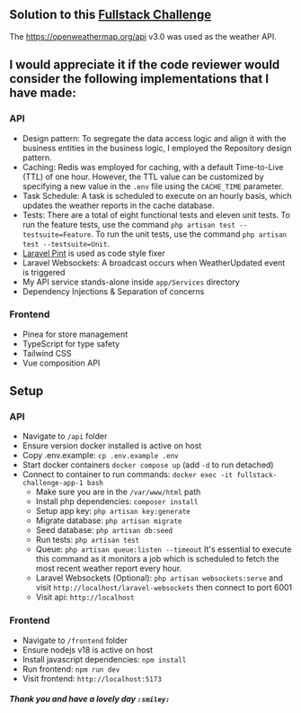 ## Solution to this [Fullstack Challenge](https://github.com/bythepixel/fullstack-challenge)
The https://openweathermap.org/api v3.0 was used as the weather API.

## I would appreciate it if the code reviewer would consider the following implementations that I have made:

### API
- Design pattern: To segregate the data access logic and align it with the business entities in the business logic, I employed the Repository design pattern.
- Caching: Redis was employed for caching, with a default Time-to-Live (TTL) of one hour. However, the TTL value can be customized by specifying a new value in the `.env` file using the `CACHE_TIME` parameter.
- Task Schedule: A task is scheduled to execute on an hourly basis, which updates the weather reports in the cache database.
- Tests: There are a total of eight functional tests and eleven unit tests. To run the feature tests, use the command `php artisan test --testsuite=Feature`. To run the unit tests, use the command `php artisan test --testsuite=Unit`.
- [Laravel Pint](https://laravel.com/docs/10.x/pint)  is used as code style fixer
- Laravel Websockets: A broadcast occurs when WeatherUpdated event is triggered
- My API service stands-alone inside `app/Services` directory
- Dependency Injections & Separation of concerns

### Frontend
- Pinea for store management
- TypeScript for type safety
- Tailwind CSS
- Vue composition API

## Setup

### API
- Navigate to `/api` folder
- Ensure version docker installed is active on host
- Copy .env.example: `cp .env.example .env`
- Start docker containers `docker compose up` (add `-d` to run detached)
- Connect to container to run commands: `docker exec -it fullstack-challenge-app-1 bash`
  - Make sure you are in the `/var/www/html` path
  - Install php dependencies: `composer install`
  - Setup app key: `php artisan key:generate`
  - Migrate database: `php artisan migrate` 
  - Seed database: `php artisan db:seed`
  - Run tests: `php artisan test`
  - Queue: `php artisan queue:listen --timeout` It's essential to execute this command as it monitors a job which is scheduled to fetch the most recent weather report every hour.
  - Laravel Websockets (Optional): `php artisan websockets:serve` and visit `http://localhost/laravel-websockets` then connect to port 6001
  - Visit api: `http://localhost`
  
### Frontend
  - Navigate to `/frontend` folder
  - Ensure nodejs v18 is active on host
  - Install javascript dependencies: `npm install`
  - Run frontend: `npm run dev`
  - Visit frontend: `http://localhost:5173`

##### Thank you and have a lovely day `:smiley:`
